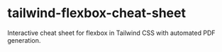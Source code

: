 # tailwind-flexbox-cheat-sheet
Interactive cheat sheet for flexbox in Tailwind CSS with automated PDF generation.

